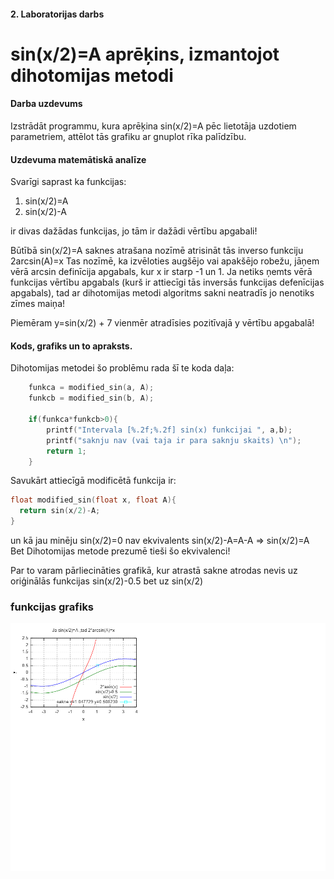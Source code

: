 #### 2. Laboratorijas darbs
# sin(x/2)=A aprēķins, izmantojot dihotomijas metodi
#### Darba uzdevums
Izstrādāt programmu, kura aprēķina sin(x/2)=A pēc lietotāja uzdotiem parametriem, attēlot tās grafiku ar gnuplot rīka palīdzību.
#### Uzdevuma matemātiskā analīze
Svarīgi saprast ka funkcijas:
1) sin(x/2)=A
2) sin(x/2)-A

ir divas dažādas funkcijas, jo tām ir dažādi vērtību apgabali!

Būtībā sin(x/2)=A saknes atrašana nozīmē atrisināt tās inverso funkciju 2arcsin(A)=x
Tas nozīmē, ka izvēloties augšējo vai apakšējo robežu, jāņem vērā arcsin definīcija apgabals, kur x ir starp -1 un 1.
Ja netiks ņemts vērā funkcijas vērtību apgabals (kurš ir attiecīgi tās inversās funkcijas defenīcijas apgabals), tad ar dihotomijas metodi
algoritms sakni neatradīs jo nenotiks zīmes maiņa!

Piemēram y=sin(x/2) + 7 vienmēr atradīsies pozitīvajā y vērtību apgabalā!
#### Kods, grafiks un to apraksts.
Dihotomijas metodei šo problēmu rada šī te koda daļa:
```c
	funkca = modified_sin(a, A);
	funkcb = modified_sin(b, A);
	
	if(funkca*funkcb>0){
		printf("Intervala [%.2f;%.2f] sin(x) funkcijai ", a,b);
		printf("saknju nav (vai taja ir para saknju skaits) \n");
		return 1;
	}
  ```
  
  Savukārt attiecīgā modificētā funkcija ir:
  
  ```c
  float modified_sin(float x, float A){
	return sin(x/2)-A;
}
   ```
   un kā jau minēju sin(x/2)=0 nav ekvivalents sin(x/2)-A=A-A =>  sin(x/2)=A Bet Dihotomijas metode prezumē tieši šo ekvivalenci!
   
   Par to varam pārliecināties grafikā, kur atrastā sakne atrodas nevis uz oriģinālās funkcijas sin(x/2)-0.5 bet uz sin(x/2)
   
   ### funkcijas grafiks
  ![alt text](https://github.com/daisies7779/RTR-105/blob/master/darbi/2ld_roots/arcsin05.png?raw=true)
 
